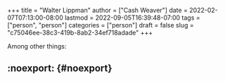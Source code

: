 +++
title = "Walter Lippman"
author = ["Cash Weaver"]
date = 2022-02-07T07:13:00-08:00
lastmod = 2022-09-05T16:39:48-07:00
tags = ["person", "person"]
categories = ["person"]
draft = false
slug = "c75046ee-38c3-419b-8ab2-34ef718adade"
+++

Among other things:


## :noexport: {#noexport}
